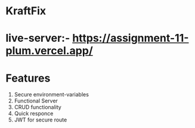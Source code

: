 # KraftFix
# live-server:- https://assignment-11-plum.vercel.app/
# Features
1. Secure environment-variables
2. Functional Server
3. CRUD functionality
4. Quick responce
5. JWT for secure route